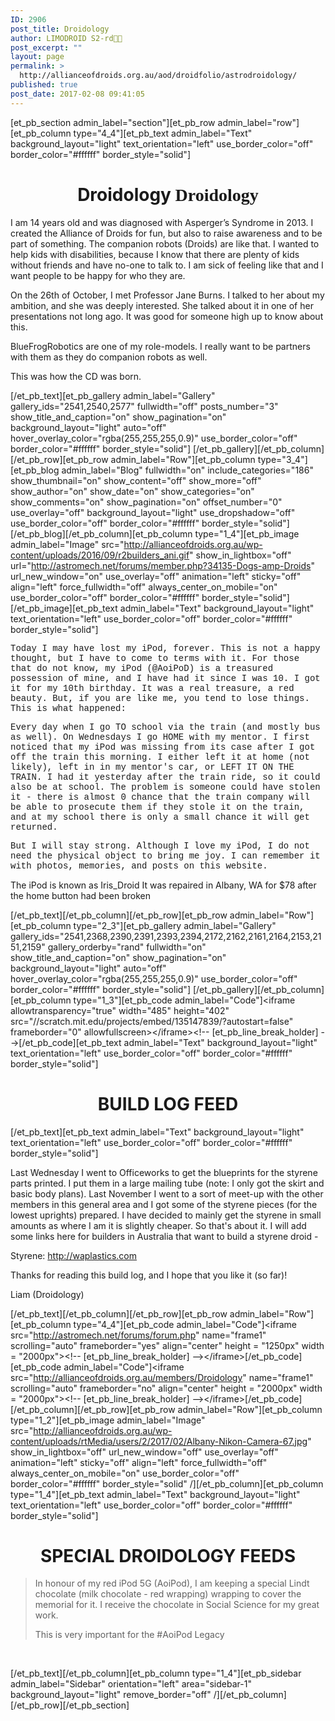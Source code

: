 ```yaml
---
ID: 2906
post_title: Droidology
author: LIMODROID S2-rd🔭🔬
post_excerpt: ""
layout: page
permalink: >
  http://allianceofdroids.org.au/aod/droidfolio/astrodroidology/
published: true
post_date: 2017-02-08 09:41:05
---
```

[et_pb_section admin_label="section"][et_pb_row admin_label="row"][et_pb_column type="4_4"][et_pb_text admin_label="Text" background_layout="light" text_orientation="left" use_border_color="off" border_color="#ffffff" border_style="solid"]
<h1 style="text-align: center;">Droidology <span style="font-family: aurebesh;">Droidology</span></h1>
I am 14 years old and was diagnosed with Asperger’s Syndrome in 2013. I created the Alliance of Droids for fun, but also to raise awareness and to be part of something. The companion robots (Droids) are like that. I wanted to help kids with disabilities, because I know that there are plenty of kids without friends and have no-one to talk to. I am sick of feeling like that and I want people to be happy for who they are.

On the 26th of October, I met Professor Jane Burns. I talked to her about my ambition, and she was deeply interested. She talked about it in one of her presentations not long ago. It was good for someone high up to know about this.

BlueFrogRobotics are one of my role-models. I really want to be partners with them as they do companion robots as well.

This was how the CD was born.

[/et_pb_text][et_pb_gallery admin_label="Gallery" gallery_ids="2541,2540,2577" fullwidth="off" posts_number="3" show_title_and_caption="on" show_pagination="on" background_layout="light" auto="off" hover_overlay_color="rgba(255,255,255,0.9)" use_border_color="off" border_color="#ffffff" border_style="solid"] [/et_pb_gallery][/et_pb_column][/et_pb_row][et_pb_row admin_label="Row"][et_pb_column type="3_4"][et_pb_blog admin_label="Blog" fullwidth="on" include_categories="186" show_thumbnail="on" show_content="off" show_more="off" show_author="on" show_date="on" show_categories="on" show_comments="on" show_pagination="on" offset_number="0" use_overlay="off" background_layout="light" use_dropshadow="off" use_border_color="off" border_color="#ffffff" border_style="solid"] [/et_pb_blog][/et_pb_column][et_pb_column type="1_4"][et_pb_image admin_label="Image" src="http://allianceofdroids.org.au/wp-content/uploads/2016/09/r2builders_ani.gif" show_in_lightbox="off" url="http://astromech.net/forums/member.php?34135-Dogs-amp-Droids" url_new_window="on" use_overlay="off" animation="left" sticky="off" align="left" force_fullwidth="off" always_center_on_mobile="on" use_border_color="off" border_color="#ffffff" border_style="solid"] [/et_pb_image][et_pb_text admin_label="Text" background_layout="light" text_orientation="left" use_border_color="off" border_color="#ffffff" border_style="solid"]

<span style="font-family: Courier New, Courier;">Today I may have lost my iPod, forever. This is not a happy thought, but I have to come to terms with it. For those that do not know, my iPod (@AoiPoD) is a treasured possession of mine, and I have had it since I was 10. I got it for my 10th birthday. It was a real treasure, a red beauty. But, if you are like me, you tend to lose things. This is what happened:</span>

<span style="font-family: Courier New, Courier;">Every day when I go TO school via the train (and mostly bus as well). On Wednesdays I go HOME with my mentor. I first noticed that my iPod was missing from its case after I got off the train this morning. I either left it at home (not likely), left in in my mentor's car, or LEFT IT ON THE TRAIN. I had it yesterday after the train ride, so it could also be at school. The problem is someone could have stolen it - there is almost 0 chance that the train company will be able to prosecute them if they stole it on the train, and at my school there is only a small chance it will get returned.</span>

<span style="font-family: Courier New, Courier;">But I will stay strong. Although I love my iPod, I do not need the physical object to bring me joy. I can remember it with photos, memories, and posts on this website. </span>

The iPod is known as Iris_Droid
It was repaired in Albany, WA for $78 after the home button had been broken

[/et_pb_text][/et_pb_column][/et_pb_row][et_pb_row admin_label="Row"][et_pb_column type="2_3"][et_pb_gallery admin_label="Gallery" gallery_ids="2541,2368,2390,2391,2393,2394,2172,2162,2161,2164,2153,2151,2159" gallery_orderby="rand" fullwidth="on" show_title_and_caption="on" show_pagination="on" background_layout="light" auto="off" hover_overlay_color="rgba(255,255,255,0.9)" use_border_color="off" border_color="#ffffff" border_style="solid"] [/et_pb_gallery][/et_pb_column][et_pb_column type="1_3"][et_pb_code admin_label="Code"]&lt;iframe allowtransparency="true" width="485" height="402" src="//scratch.mit.edu/projects/embed/135147839/?autostart=false" frameborder="0" allowfullscreen&gt;&lt;/iframe&gt;&lt;!-- [et_pb_line_break_holder] --&gt;[/et_pb_code][et_pb_text admin_label="Text" background_layout="light" text_orientation="left" use_border_color="off" border_color="#ffffff" border_style="solid"]
<h1 style="text-align: center;">BUILD LOG FEED</h1>
[/et_pb_text][et_pb_text admin_label="Text" background_layout="light" text_orientation="left" use_border_color="off" border_color="#ffffff" border_style="solid"]

Last Wednesday I went to Officeworks to get the blueprints for the styrene parts printed. I put them in a large mailing tube (note: I only got the skirt and basic body plans).
Last November I went to a sort of meet-up with the other members in this general area and I got some of the styrene pieces (for the lowest uprights) prepared. I have decided to mainly get the styrene in small amounts as where I am it is slightly cheaper.
So that's about it. I will add some links here for builders in Australia that want to build a styrene droid -

Styrene: http://waplastics.com

Thanks for reading this build log, and I hope that you like it (so far)!

Liam (Droidology)

[/et_pb_text][/et_pb_column][/et_pb_row][et_pb_row admin_label="Row"][et_pb_column type="4_4"][et_pb_code admin_label="Code"]&lt;iframe src="http://astromech.net/forums/forum.php" name="frame1" scrolling="auto" frameborder="yes" align="center" height = "1250px" width = "2000px"&gt;&lt;!-- [et_pb_line_break_holder] --&gt;&lt;/iframe&gt;[/et_pb_code][et_pb_code admin_label="Code"]&lt;iframe src="http://allianceofdroids.org.au/members/Droidology" name="frame1" scrolling="auto" frameborder="no" align="center" height = "2000px" width = "2000px"&gt;&lt;!-- [et_pb_line_break_holder] --&gt;&lt;/iframe&gt;[/et_pb_code][/et_pb_column][/et_pb_row][et_pb_row admin_label="Row"][et_pb_column type="1_2"][et_pb_image admin_label="Image" src="http://allianceofdroids.org.au/wp-content/uploads/rtMedia/users/2/2017/02/Albany-Nikon-Camera-67.jpg" show_in_lightbox="off" url_new_window="off" use_overlay="off" animation="left" sticky="off" align="left" force_fullwidth="off" always_center_on_mobile="on" use_border_color="off" border_color="#ffffff" border_style="solid" /][/et_pb_column][et_pb_column type="1_4"][et_pb_text admin_label="Text" background_layout="light" text_orientation="left" use_border_color="off" border_color="#ffffff" border_style="solid"]
<h1 style="text-align: center;">SPECIAL DROIDOLOGY FEEDS</h1>
<blockquote>In honour of my red iPod 5G (AoiPod), I am keeping a special Lindt chocolate (milk chocolate - red wrapping) wrapping to cover the memorial for it. I receive the chocolate in Social Science for my great work.

This is very important for the #AoiPod Legacy</blockquote>
&nbsp;

[/et_pb_text][/et_pb_column][et_pb_column type="1_4"][et_pb_sidebar admin_label="Sidebar" orientation="left" area="sidebar-1" background_layout="light" remove_border="off" /][/et_pb_column][/et_pb_row][/et_pb_section]